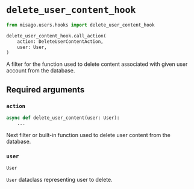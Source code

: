 # `delete_user_content_hook`

```python
from misago.users.hooks import delete_user_content_hook

delete_user_content_hook.call_action(
    action: DeleteUserContentAction,
    user: User,
)
```

A filter for the function used to delete content associated with given user account from the database.


## Required arguments

### `action`

```python
async def delete_user_content(user: User):
    ...
```

Next filter or built-in function used to delete user content from the database.


### `user`

```python
User
```

`User` dataclass representing user to delete.
